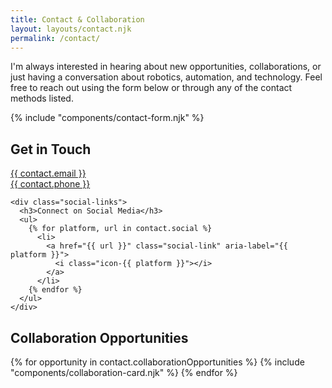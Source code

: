 ```yaml
---
title: Contact & Collaboration
layout: layouts/contact.njk
permalink: /contact/
---
```


<div class="contact-intro">
  <p>I'm always interested in hearing about new opportunities, collaborations, or just having a conversation about robotics, automation, and technology. Feel free to reach out using the form below or through any of the contact methods listed.</p>
</div>

<div class="contact-content">
  <div class="contact-form-container">
    {% include "components/contact-form.njk" %}
  </div>
  
  <div class="contact-info">
    <h2>Get in Touch</h2>
    <div class="contact-details">
      <div class="contact-item">
        <i class="icon-email"></i>
        <a href="mailto:{{ contact.email }}">{{ contact.email }}</a>
      </div>
      <div class="contact-item">
        <i class="icon-phone"></i>
        <a href="tel:{{ contact.phone }}">{{ contact.phone }}</a>
      </div>
    </div>
    
    <div class="social-links">
      <h3>Connect on Social Media</h3>
      <ul>
        {% for platform, url in contact.social %}
          <li>
            <a href="{{ url }}" class="social-link" aria-label="{{ platform }}">
              <i class="icon-{{ platform }}"></i>
            </a>
          </li>
        {% endfor %}
      </ul>
    </div>
  </div>
</div>

<div class="collaboration-opportunities">
  <h2>Collaboration Opportunities</h2>
  <div class="opportunities-grid">
    {% for opportunity in contact.collaborationOpportunities %}
      {% include "components/collaboration-card.njk" %}
    {% endfor %}
  </div>
</div>